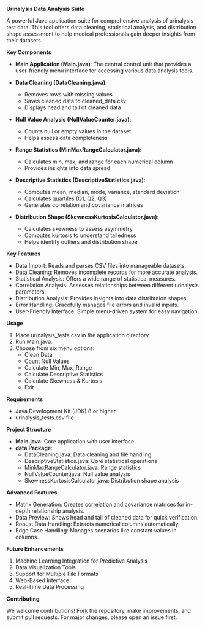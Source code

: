 **Urinalysis Data Analysis Suite**

A powerful Java application suite for comprehensive analysis of urinalysis test data. This tool offers data cleaning, statistical analysis, and distribution shape assessment to help medical professionals gain deeper insights from their datasets.

**Key Components**

- **Main Application (Main.java)**: The central control unit that provides a user-friendly menu interface for accessing various data analysis tools.

- **Data Cleaning (DataCleaning.java)**:
  - Removes rows with missing values
  - Saves cleaned data to cleaned_data.csv
  - Displays head and tail of cleaned data

- **Null Value Analysis (NullValueCounter.java)**:
  - Counts null or empty values in the dataset
  - Helps assess data completeness

- **Range Statistics (MinMaxRangeCalculator.java)**:
  - Calculates min, max, and range for each numerical column
  - Provides insights into data spread

- **Descriptive Statistics (DescriptiveStatistics.java)**:
  - Computes mean, median, mode, variance, standard deviation
  - Calculates quartiles (Q1, Q2, Q3)
  - Generates correlation and covariance matrices

- **Distribution Shape (SkewnessKurtosisCalculator.java)**:
  - Calculates skewness to assess asymmetry
  - Computes kurtosis to understand tailedness
  - Helps identify outliers and distribution shape

**Key Features**

- Data Import: Reads and parses CSV files into manageable datasets.
- Data Cleaning: Removes incomplete records for more accurate analysis.
- Statistical Analysis: Offers a wide range of statistical measures.
- Correlation Analysis: Assesses relationships between different urinalysis parameters.
- Distribution Analysis: Provides insights into data distribution shapes.
- Error Handling: Gracefully manages file errors and invalid inputs.
- User-Friendly Interface: Simple menu-driven system for easy navigation.

**Usage**

1. Place urinalysis_tests.csv in the application directory.
2. Run Main.java.
3. Choose from six menu options:
   - Clean Data
   - Count Null Values
   - Calculate Min, Max, Range
   - Calculate Descriptive Statistics
   - Calculate Skewness & Kurtosis
   - Exit

**Requirements**

- Java Development Kit (JDK) 8 or higher
- urinalysis_tests.csv file

**Project Structure**

- **Main.java**: Core application with user interface
- **data Package**:
  - DataCleaning.java: Data cleaning and file handling
  - DescriptiveStatistics.java: Core statistical operations
  - MinMaxRangeCalculator.java: Range statistics
  - NullValueCounter.java: Null value analysis
  - SkewnessKurtosisCalculator.java: Distribution shape analysis

**Advanced Features**

- Matrix Generation: Creates correlation and covariance matrices for in-depth relationship analysis.
- Data Preview: Shows head and tail of cleaned data for quick verification.
- Robust Data Handling: Extracts numerical columns automatically.
- Edge Case Handling: Manages scenarios like constant values in columns.

**Future Enhancements**

1. Machine Learning Integration for Predictive Analysis
2. Data Visualization Tools
3. Support for Multiple File Formats
4. Web-Based Interface
5. Real-Time Data Processing

**Contributing**

We welcome contributions! Fork the repository, make improvements, and submit pull requests. For major changes, please open an issue first.